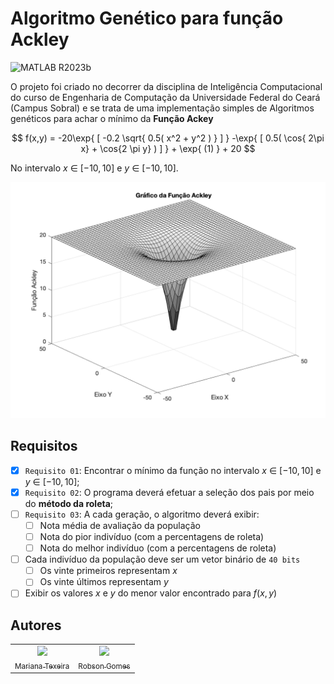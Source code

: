 # Algoritmo Genético para função Ackley

![MATLAB R2023b](https://img.shields.io/badge/MATLAB-R2023b-gray?labelColor=0076A7)

O projeto foi criado no decorrer da disciplina de Inteligência Computacional do curso de Engenharia de Computação da Universidade Federal do Ceará (Campus Sobral) e se trata de uma implementação simples de Algoritmos genéticos para achar o mínimo da **Função Ackey**

$$ f(x,y) = -20\exp{ [ -0.2 \sqrt{ 0.5( x^2 + y^2 ) } ] } -\exp{ [ 0.5( \cos{ 2\pi x} + \cos{2 \pi y} ) ] } + \exp{ (1) } + 20 $$

No intervalo $x$ $\in$ $[-10,10]$ e $y$ $\in$ $[-10,10]$.

![Gráfico da função Ackley](demo/ackley.png)

## Requisitos

  - [X] `Requisito 01`: Encontrar o mínimo da função no intervalo $x$ $\in$ $[-10,10]$ e $y$ $\in$ $[-10,10]$;
  - [X] `Requisito 02`: O programa deverá efetuar a seleção dos pais por meio do **método da roleta**;
  - [ ] `Requisito 03`: A cada geração, o algoritmo deverá exibir:
    - [ ] Nota média de avaliação da população
    - [ ] Nota do pior indivíduo (com a percentagens de roleta)
    - [ ] Nota do melhor indivíduo (com a percentagens de roleta)
  - [ ] Cada indivíduo da população deve ser um vetor binário de `40 bits`
    - [ ] Os vinte primeiros representam $x$
    - [ ] Os vinte últimos representam $y$
  - [ ] Exibir os valores $x$ e $y$ do menor valor encontrado para $f(x, y)$

 ## Autores

<table>
  <tr>
    <td align="center">
      <a href="https://github.com/MarianaTc18" target="_blank">
        <img loading="lazy" src="https://avatars.githubusercontent.com/u/35478207?v=4" width=115 >
        <br>
        <sub>Mariana Texeira</sub>
      </a>
    </td>
    <td align="center">
      <a href="https://github.com/rob-ec" target="_blank">
        <img loading="lazy" src="https://avatars.githubusercontent.com/u/20346702?v=4" width=115 >
        <br>
        <sub>Robson Gomes</sub>
      </a>
    </td>
</table>
